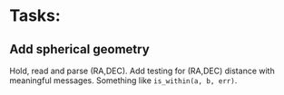 # Tasks:

## Add spherical geometry

Hold, read and parse (RA,DEC).
Add testing for (RA,DEC) distance with meaningful messages.
Something like `is_within(a, b, err)`.
